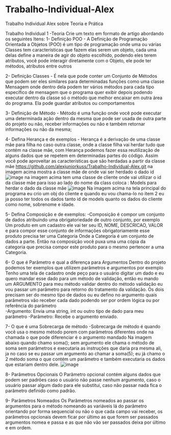 # Trabalho-Individual-Alex
Trabalho Individual Alex sobre Teoria e Prática

Trabalho Individual 1 -Teoria
Crie um texto em formato de artigo abordando os seguintes Itens:
  1-  Definição POO
      - A Definição de Programação Orientada a Objetos (POO) é um tipo de programação onde uma ou várias Classes tem características que fazem elas serem um objeto, cada uma delas define a maneira de agir do objeto escolhido, podendo eles terem atributos, você pode interagir diretamente com o Objeto, ele pode ter métodos, atributos entre outros 
      
  2-  Definição Classes
      - É nela que pode conter um Conjunto de Métodos que podem ser eles similares para determinadas funções como uma classe Mensagem onde dentro dela podem ter vários métodos    para cada tipo específico de mensagem que o programa quer exibir depois podendo executar dentro da classe só o método que melhor encaixar em outra área do programa. Ela pode    guardar atributos ou comportamentos
      
     
  3-  Definição de Método
      - Método é uma função onde você pode executar uma determinada ação dentro da mesma que pode ser usada de outra parte do projeto ou não, receber informações ou não e também   retornar informações ou não da mesma;
      
  4-  Defina Herança e de exemplos
      - Herança é a derivação de uma classe mãe para filha no caso outra classe, onde a classe filha vai herdar tudo que contém na classe mãe, com Herança podemos fazer essa       reutilização de alguns dados que se repetem em determinadas partes do código. Assim você pode aproveitar as características que são herdadas a partir da classe mãe
       https://github.com/alexjuniorkuss/Trabalho-Individual-Alex.git
  na imagem acima mostra a classe mãe de onde vai ser herdado o dado id
  ![image](https://user-images.githubusercontent.com/84691695/125984460-38d9a4f1-95b5-4362-add3-f87ebad133e6.png)
  na imagem acima tem uma classe de cliente onde vai utilizar o id da classe mãe para isso ao lado do nome da class coloca : Models para herdar o dado da classe mãe
  ![image](https://user-images.githubusercontent.com/84691695/125984664-29441328-de23-4345-893d-5f91260119b7.png)
    Na imagem acima na tela principal do programa eu crio um obj do cliente e quando eu vou chama-lo no item 2 eu ja posso ter todos os dados tanto id de models quanto os dados do   cliente como nome, sobrenome e idade.
    
  5-  Defina Composição e de exemplos:
      -Composição é compor um conjunto de dados atribuindo uma obrigatoriedade de outro conjunto, por exemplo
      Um produto em um cadastro ele vai ter seu ID, NOME, DESCRICAO, VALOR e para compor esse conjunto de informações obrigatoriamente esse produto precisa ter uma Categoria
      Onde a Categoria é um conjunto de dados a parte. Então na composição você puxa uma uma cópia da categoria que precisa compor este produto para o mesmo pertencer a uma           Categoria.
  
  6-  O que é Parâmetro e qual a diferença para Argumentos
            Dentro do projeto podemos ter exemplos que utilizem parâmetros e argumentos por exemplo
      Tenho uma tela de cadastro onde peço para o usuário digitar um dado e eu quero mandar esse dado para um método de validação, então eu mando um ARGUMENTO para meu método         validar dentro do método validação eu vou passar um parâmetro para retorno do tratamento da validação. Os dois precisam ser do mesmo tipo de dados ou eu defino no               argumento quais parâmetros vão receber cada dado podendo ser por ordem lógica ou por referência do parâmetro  
      -Argumento: Envia uma string, int ou outro tipo de dado para meu parâmetro
      -Parâmetro: Recebe o argumento enviado.
      
   7- O que é uma Sobrecarga de método
      -Sobrecarga de método é quando você usa o mesmo método porem com parâmetros diferentes onde na chamada o que pode diferenciar é o argumento mandado
      Na imagem abaixo quando chamo soma(); sem argumento ele chama o método de soma sem parâmetros e executaria as instruções que daria pra mesma ali, ja no caso se eu passar         um argumento ao chamar a soma(5); eu já chamo o 2 método soma o que contém um parâmetro e também executaria os dados que estariam dentro dele.
      ![image](https://user-images.githubusercontent.com/84691695/125988239-9539a23e-e822-46ca-a56e-9a6c742482fb.png)
      
   8- Parâmetros Opcionais
      O Parâmetro opcional contém alguns dados que podem ser padrões caso o usuário não passe nenhum argumento, caso o usuário passar algum dado para ele substitui, caso               não passar nada fica o parâmetro definido como padrão.
      
   9- Parâmetros Nomeados
      Os Parâmetros nomeados ao passar os argumentos para o método nomeando as variáveis lá do parâmetro orientando por forma sequencial ou não o que cada campo vai receber, os         parâmetros opcionais devem ficar por último as que forem ser passados argumentos nomea e passa e as que não vão ser passados deixa por último e em ordem.

  

  
